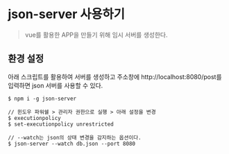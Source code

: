 # json-server 사용하기

> vue를 활용한 APP을 만들기 위해 임시 서버를 생성한다.

## 환경 설정

아래 스크립트를 활용하여 서버를 생성하고 주소창에 http://localhost:8080/post를 입력하면 json 서버를 사용할 수 있다.

```
$ npm i -g json-server

// 윈도우 파워쉘 > 관리자 권한으로 실행 > 아래 설정을 변경
$ executionpolicy
$ set-executionpolicy unrestricted

// --watch는 json의 상태 변경을 감지하는 옵션이다.
$ json-server --watch db.json --port 8080

```
